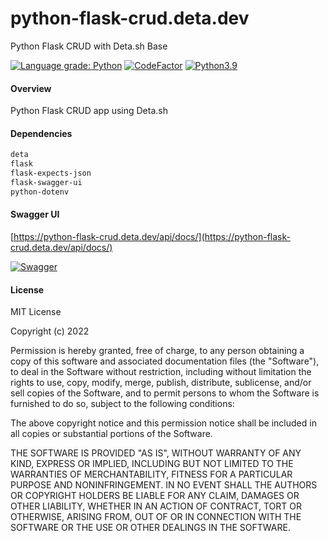 # python-flask-crud.deta.dev
Python Flask CRUD with Deta.sh Base

[![Language grade: Python](https://img.shields.io/lgtm/grade/python/g/jmilagroso/python-flask-crud.deta.dev.svg?logo=lgtm&logoWidth=18)](https://lgtm.com/projects/g/jmilagroso/python-flask-crud.deta.dev/context:python)
[![CodeFactor](https://www.codefactor.io/repository/github/jmilagroso/python-flask-crud.deta.dev/badge?s=75bacbbd40d449e0254899898eae0883efaa0430)](https://www.codefactor.io/repository/github/jmilagroso/python-flask-crud.deta.dev)
[![Python3.9](https://img.shields.io/badge/python-3.9-blue.svg)](https://www.python.org/downloads/release/python-390/)

#### Overview
Python Flask CRUD app using Deta.sh

#### Dependencies
```sh
deta
flask
flask-expects-json
flask-swagger-ui
python-dotenv
```

#### Swagger UI
[https://python-flask-crud.deta.dev/api/docs/](https://python-flask-crud.deta.dev/api/docs/)

[![Swagger](https://validator.swagger.io/validator?url=https://python-flask-crud.deta.dev/static/swagger.json)](https://validator.swagger.io/validator?url=https://python-flask-crud.deta.dev/static/swagger.json)

#### License

MIT License

Copyright (c) 2022

Permission is hereby granted, free of charge, to any person obtaining a
copy of this software and associated documentation files (the
"Software"), to deal in the Software without restriction, including
without limitation the rights to use, copy, modify, merge, publish,
distribute, sublicense, and/or sell copies of the Software, and to
permit persons to whom the Software is furnished to do so, subject to
the following conditions:

The above copyright notice and this permission notice shall be included
in all copies or substantial portions of the Software.

THE SOFTWARE IS PROVIDED "AS IS", WITHOUT WARRANTY OF ANY KIND, EXPRESS
OR IMPLIED, INCLUDING BUT NOT LIMITED TO THE WARRANTIES OF
MERCHANTABILITY, FITNESS FOR A PARTICULAR PURPOSE AND NONINFRINGEMENT.
IN NO EVENT SHALL THE AUTHORS OR COPYRIGHT HOLDERS BE LIABLE FOR ANY
CLAIM, DAMAGES OR OTHER LIABILITY, WHETHER IN AN ACTION OF CONTRACT,
TORT OR OTHERWISE, ARISING FROM, OUT OF OR IN CONNECTION WITH THE
SOFTWARE OR THE USE OR OTHER DEALINGS IN THE SOFTWARE.
